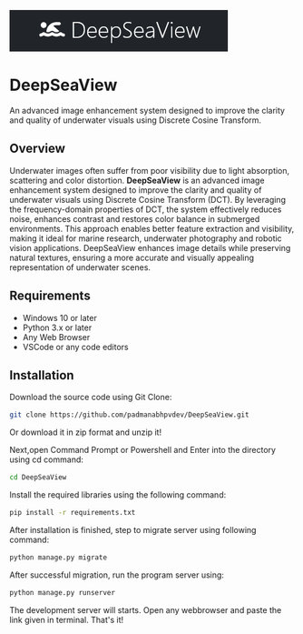 ![Logo](https://raw.githubusercontent.com/padmanabhpvdev/DeepSeaView/refs/heads/main/enhancer/static/images/gitlogo.png)
# DeepSeaView
An advanced image enhancement system designed to improve the clarity and quality of underwater visuals using Discrete Cosine Transform.
## Overview
Underwater images often suffer from poor visibility due to light absorption, scattering and color distortion.
**DeepSeaView** is an advanced image enhancement system designed to improve the clarity and quality of underwater visuals using Discrete Cosine Transform (DCT). By leveraging the frequency-domain properties of DCT, the system effectively reduces noise, enhances contrast and restores color balance in submerged environments. This approach enables better feature extraction and visibility, making it ideal for marine research, underwater photography and robotic vision applications.
DeepSeaView enhances image details while preserving natural textures, ensuring a more accurate and visually appealing representation of underwater scenes.
## Requirements
- Windows 10 or later
- Python 3.x or later
- Any Web Browser
- VSCode or any code editors
## Installation
Download the source code using Git Clone:
```bash
git clone https://github.com/padmanabhpvdev/DeepSeaView.git
```
Or download it in zip format and unzip it!

Next,open Command Prompt or Powershell and Enter into the directory using cd command:
```bash
cd DeepSeaView
```

Install the required libraries using the following command:
```bash
pip install -r requirements.txt
```

After installation is finished, step to migrate server using following command:
```bash
python manage.py migrate
```
After successful migration, run the program server using:
```bash
python manage.py runserver
```
The development server will starts. 
Open any webbrowser and paste the link given in terminal. That's it!
